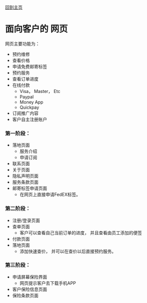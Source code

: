 [回到主页](../README.MD)

# 面向客户的 网页

网页主要功能为：
-   预约维修
-   查看价格
-   申请免费邮寄标签
-   预约服务
-   查看订单进度
-   在线付款
    -   Visa， Master， Etc
    -   Paypal
    -   Money App
    -   Quickpay
-   订阅推广内容
-   客户自主注册账户

### 第一阶段：
-   落地页面
    -   服务介绍
    -   申请订阅
-   联系页面
-   关于页面
-   隐私声明页面
-   服务条款页面
-   邮寄标签申请页面
    -   在网页上直接申请FedEX标签。

### 第二阶段：
-   注册/登录页面
-   查单页面
    -   客户可以查看自己当前订单的进度， 并且查看由员工添加的便签
-   付款页面
-   落地页面
    -   添加快速查价， 并可以在查价以后直接预约服务。

### 第三阶段：
-   申请屏幕保险界面
    -   网页提示客户去下载手机APP
-   客户保险信息页面
-   保险条款页面



